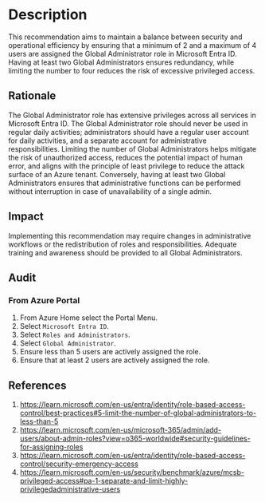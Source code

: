# Description

This recommendation aims to maintain a balance between security and operational efficiency by ensuring that a minimum of 2 and a maximum of 4 users are assigned the Global Administrator role in Microsoft Entra ID. Having at least two Global Administrators ensures redundancy, while limiting the number to four reduces the risk of excessive privileged access.

## Rationale

The Global Administrator role has extensive privileges across all services in Microsoft Entra ID. The Global Administrator role should never be used in regular daily activities; administrators should have a regular user account for daily activities, and a separate account for administrative responsibilities. Limiting the number of Global Administrators helps mitigate the risk of unauthorized access, reduces the potential impact of human error, and aligns with the principle of least privilege to reduce the attack surface of an Azure tenant. Conversely, having at least two Global Administrators ensures that administrative functions can be performed without interruption in case of unavailability of a single admin.

## Impact

Implementing this recommendation may require changes in administrative workflows or the redistribution of roles and responsibilities. Adequate training and awareness should be provided to all Global Administrators.

## Audit

### From Azure Portal

1. From Azure Home select the Portal Menu.
2. Select `Microsoft Entra ID`.
3. Select `Roles and Administrators`.
4. Select `Global Administrator`.
5. Ensure less than 5 users are actively assigned the role.
6. Ensure that at least 2 users are actively assigned the role.

## References

1. <https://learn.microsoft.com/en-us/entra/identity/role-based-access-control/best-practices#5-limit-the-number-of-global-administrators-to-less-than-5>
2. <https://learn.microsoft.com/en-us/microsoft-365/admin/add-users/about-admin-roles?view=o365-worldwide#security-guidelines-for-assigning-roles>
3. <https://learn.microsoft.com/en-us/entra/identity/role-based-access-control/security-emergency-access>
4. <https://learn.microsoft.com/en-us/security/benchmark/azure/mcsb-privileged-access#pa-1-separate-and-limit-highly-privilegedadministrative-users>
